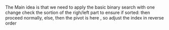<!--
Problem 2: Search in a Rotated Sorted Array

Provide an explanation for your answer, clearly organizing your thoughts into 
concise and easy-to-understand language.

Focus on explaining the reasoning behind your decisions rather than giving a 
detailed description of the code. For instance, why did you choose a particular 
data structure? Additionally, discuss the efficiency of your solution in terms 
of time and space complexity. If necessary, you can support your explanation 
with code snippets or mathematical formulas. For guidance on how to write 
formulas in markdown, refer to https://docs.github.com/en/get-started/writing-on-github/working-with-advanced-formatting/writing-mathematical-expressions.
-->
The Main idea is that we need to apply the basic binary search with one change
check the sortion of the righ/left part to ensure if sorted: then proceed normally,
else, then the pivot is here , so adjust the index in reverse order